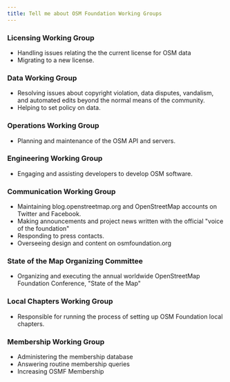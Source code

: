 ```yaml
---
title: Tell me about OSM Foundation Working Groups
---
```


### Licensing Working Group
* Handling issues relating the the current license for OSM data
* Migrating to a new license.


### Data Working Group
* Resolving issues about copyright violation, data disputes, vandalism, and automated edits beyond the normal means of the community.
* Helping to set policy on data.

### Operations Working Group
* Planning and maintenance of the OSM API and servers.

### Engineering Working Group
* Engaging and assisting developers to develop OSM software.

### Communication Working Group
* Maintaining blog.openstreetmap.org and OpenStreetMap accounts on Twitter and Facebook.
* Making announcements and project news written with the official "voice of the foundation"
* Responding to press contacts.
* Overseeing design and content on osmfoundation.org

### State of the Map Organizing Committee
* Organizing and executing the annual worldwide OpenStreetMap Foundation Conference, "State of the Map"

### Local Chapters Working Group
* Responsible for running the process of setting up OSM Foundation local chapters.

### Membership Working Group
* Administering the membership database
* Answering routine membership queries
* Increasing OSMF Membership
